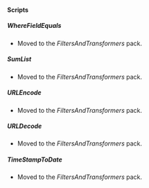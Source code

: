 #### Scripts
##### WhereFieldEquals
- Moved to the *FiltersAndTransformers* pack.
##### SumList
- Moved to the *FiltersAndTransformers* pack.
##### URLEncode
- Moved to the *FiltersAndTransformers* pack.
##### URLDecode
- Moved to the *FiltersAndTransformers* pack.
##### TimeStampToDate
- Moved to the *FiltersAndTransformers* pack.
